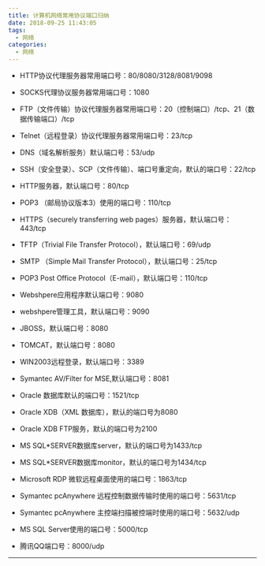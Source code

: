 ```yaml
---
title: 计算机网络常用协议端口归纳
date: 2018-09-25 11:43:05
tags:
  - 网络
categories:
  - 网络
---
```

- HTTP协议代理服务器常用端口号：80/8080/3128/8081/9098

- SOCKS代理协议服务器常用端口号：1080

- FTP（文件传输）协议代理服务器常用端口号：20（控制端口）/tcp、21（数据传输端口）/tcp

- Telnet（远程登录）协议代理服务器常用端口号：23/tcp

- DNS（域名解析服务）默认端口号：53/udp

- SSH（安全登录）、SCP（文件传输）、端口号重定向，默认的端口号：22/tcp

- HTTP服务器，默认端口号：80/tcp

- POP3 （邮局协议版本3）使用的端口号：110/tcp

- HTTPS（securely transferring web pages）服务器，默认端口号：443/tcp

- TFTP（Trivial File Transfer Protocol），默认端口号：69/udp

- SMTP （Simple Mail Transfer Protocol），默认端口号：25/tcp

- POP3 Post Office Protocol（E-mail），默认端口号：110/tcp
<!-- more -->

- Webshpere应用程序默认端口号：9080

- webshpere管理工具，默认端口号：9090

- JBOSS，默认端口号：8080

- TOMCAT，默认端口号：8080

- WIN2003远程登录，默认端口号：3389

- Symantec AV/Filter for MSE,默认端口号：8081

- Oracle 数据库默认的端口号：1521/tcp

- Oracle XDB（XML 数据库），默认的端口号为8080

- Oracle XDB FTP服务，默认的端口号为2100

- MS SQL*SERVER数据库server，默认的端口号为1433/tcp

- MS SQL*SERVER数据库monitor，默认的端口号为1434/tcp

- Microsoft RDP 微软远程桌面使用的端口号：1863/tcp

- Symantec pcAnywhere 远程控制数据传输时使用的端口号：5631/tcp

- Symantec pcAnywhere 主控端扫描被控端时使用的端口号：5632/udp

- MS SQL Server使用的端口号：5000/tcp

- 腾讯QQ端口号：8000/udp

---------------------

